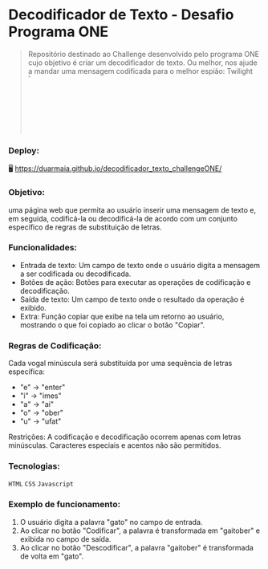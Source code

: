 # Decodificador de Texto - Desafio Programa ONE 
> Repositório destinado ao  Challenge desenvolvido pelo programa ONE cujo objetivo é  criar um decodificador de texto.
> Ou melhor, nos ajude a mandar uma mensagem codificada para o melhor espião: Twilight <img width="3%" src="/assets/1.png">

### Deploy:
🖥️ <https://duarmaia.github.io/decodificador_texto_challengeONE/>

### Objetivo:
uma página web que permita ao usuário inserir uma mensagem de texto e, em seguida, codificá-la ou decodificá-la de acordo com um conjunto específico de regras de substituição de letras.

### Funcionalidades:
- Entrada de texto: Um campo de texto onde o usuário digita a mensagem a ser codificada ou decodificada.
- Botões de ação: Botões para executar as operações de codificação e decodificação.
- Saída de texto: Um campo de texto onde o resultado da operação é exibido.
- Extra: Função copiar que exibe na tela um retorno ao usuário, mostrando o que foi copiado ao clicar o botão "Copiar".

### Regras de Codificação:
Cada vogal minúscula será substituída por uma sequência de letras específica:
- "e" -> "enter"
- "i" -> "imes"
- "a" -> "ai"
- "o" -> "ober"
- "u" -> "ufat"

Restrições: A codificação e decodificação ocorrem apenas com letras minúsculas. Caracteres especiais e acentos não são permitidos.

### Tecnologias:
``HTML`` ``CSS`` ``Javascript``

### Exemplo de funcionamento:
1. O usuário digita a palavra "gato" no campo de entrada.
2. Ao clicar no botão "Codificar", a palavra é transformada em "gaitober" e exibida no campo de saída.
3. Ao clicar no botão "Descodificar", a palavra "gaitober" é transformada de volta em "gato".
   



